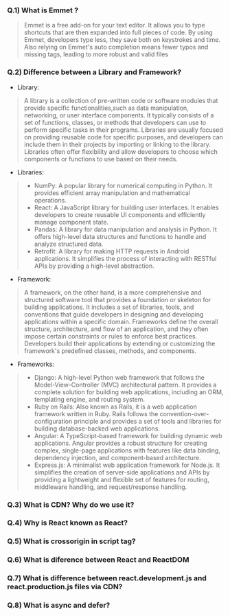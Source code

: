 ### Q.1) What is Emmet ?

> Emmet is a free add-on for your text editor. It allows you to type shortcuts that are then expanded into full pieces of code. By using Emmet, developers type less, they save both on keystrokes and time. Also relying on Emmet's auto completion means fewer typos and missing tags, leading to more robust and valid files

### Q.2) Difference between a Library and Framework?

* Library:
> A library is a collection of pre-written code or software modules that provide specific functionalities,such as data manipulation, networking, or user interface components. It typically consists of a set of functions, classes, or methods that developers can use to perform specific tasks in their programs. Libraries are usually focused on providing reusable code for specific purposes, and developers can include them in their projects by importing or linking to the library. Libraries often offer flexibility and allow developers to choose which components or functions to use based on their needs.

* Libraries:
> * NumPy: A popular library for numerical computing in Python. It provides efficient array manipulation and mathematical operations.
> * React: A JavaScript library for building user interfaces. It enables developers to create reusable UI components and efficiently manage component state.
> * Pandas: A library for data manipulation and analysis in Python. It offers high-level data structures and functions to handle and analyze structured data.
> * Retrofit: A library for making HTTP requests in Android applications. It simplifies the process of interacting with RESTful APIs by providing a high-level abstraction.

* Framework:
> A framework, on the other hand, is a more comprehensive and structured software tool that provides a foundation or skeleton for building applications. It includes a set of libraries, tools, and conventions that guide developers in designing and developing applications within a specific domain. Frameworks define the overall structure, architecture, and flow of an application, and they often impose certain constraints or rules to enforce best practices. Developers build their applications by extending or customizing the framework's predefined classes, methods, and components.

* Frameworks:
> * Django: A high-level Python web framework that follows the Model-View-Controller (MVC) architectural pattern. It provides a complete solution for building web applications, including an ORM, templating engine, and routing system.
> * Ruby on Rails: Also known as Rails, it is a web application framework written in Ruby. Rails follows the convention-over-configuration principle and provides a set of tools and libraries for building database-backed web applications.
> * Angular: A TypeScript-based framework for building dynamic web applications. Angular provides a robust structure for creating complex, single-page applications with features like data binding, dependency injection, and component-based architecture.
> * Express.js: A minimalist web application framework for Node.js. It simplifies the creation of server-side applications and APIs by providing a lightweight and flexible set of features for routing, middleware handling, and request/response handling.

### Q.3) What is CDN? Why do we use it?

### Q.4) Why is React known as React?

### Q.5) What is crossorigin in script tag?

### Q.6) What is diference between React and ReactDOM

### Q.7) What is difference between react.development.js and react.production.js files via CDN?

### Q.8) What is async and defer?
